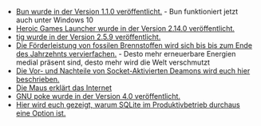 * [Bun wurde in der Version 1.1.0 veröffentlicht.](https://github.com/oven-sh/bun/releases/tag/bun-v1.1.0) - Bun funktioniert jetzt auch unter Windows 10
* [Heroic Games Launcher wurde in der Version 2.14.0 veröffentlicht.](https://github.com/Heroic-Games-Launcher/HeroicGamesLauncher/releases/tag/v2.14.0)
* [tig wurde in der Version 2.5.9 veröffentlicht.](https://github.com/jonas/tig/releases/tag/tig-2.5.9)
* [Die Förderleistung von fossilen Brennstoffen wird sich bis bis zum Ende des Jahrzehnts vervierfachen.](https://blog.fefe.de/?ts=98f4bd6a) - Desto mehr erneuerbare Energien medial präsent sind, desto mehr wird die Welt verschmutzt
* [Die Vor- und Nachteile von Socket-Aktivierten Deamons wird euch hier beschrieben.](https://utcc.utoronto.ca/~cks/space/blog/linux/SystemdSocketActivationThoughts)
* [Die Maus erklärt das Internet](https://netzpolitik.org/2024/tv-tipps-die-maus-erklaert-das-internet/)
* [GNU poke wurde in der Version 4.0 veröffentlicht.](https://www.phoronix.com/news/GNU-Poke-4.0-Poke-ELF-1.0)
* [Hier wird euch gezeigt, warum SQLite im Produktivbetrieb durchaus eine Option ist.](https://fractaledmind.github.io/2023/12/23/rubyconftw/)
